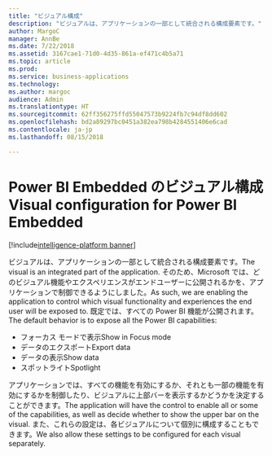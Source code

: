 ```yaml
---
title: "ビジュアル構成"
description: "ビジュアルは、アプリケーションの一部として統合される構成要素です。"
author: MargoC
manager: AnnBe
ms.date: 7/22/2018
ms.assetid: 3167cae1-71d0-4d35-861a-ef471c4b5a71
ms.topic: article
ms.prod: 
ms.service: business-applications
ms.technology: 
ms.author: margoc
audience: Admin
ms.translationtype: HT
ms.sourcegitcommit: 62ff356275ffd55047573b9224fb7c94df8dd602
ms.openlocfilehash: bd2a89297bc0451a382ea798b4284551406e6cad
ms.contentlocale: ja-jp
ms.lasthandoff: 08/15/2018

---
```

#  <a name="visual-configuration-for-power-bi-embedded"></a><span data-ttu-id="56e85-103">Power BI Embedded のビジュアル構成</span><span class="sxs-lookup"><span data-stu-id="56e85-103">Visual configuration for Power BI Embedded</span></span>

[!include[intelligence-platform banner](../../includes/intelligence-platform.md)]




<span data-ttu-id="56e85-104">ビジュアルは、アプリケーションの一部として統合される構成要素です。</span><span class="sxs-lookup"><span data-stu-id="56e85-104">The visual is an integrated part of the application.</span></span> <span data-ttu-id="56e85-105">そのため、Microsoft では、どのビジュアル機能やエクスペリエンスがエンドユーザーに公開されるかを、アプリケーションで制御できるようにしました。</span><span class="sxs-lookup"><span data-stu-id="56e85-105">As such, we are enabling the application to control which visual functionality and experiences the end user will be exposed to.</span></span> <span data-ttu-id="56e85-106">既定では、すべての Power BI 機能が公開されます。</span><span class="sxs-lookup"><span data-stu-id="56e85-106">The default behavior is to expose all the Power BI capabilities:</span></span>

- <span data-ttu-id="56e85-107">フォーカス モードで表示</span><span class="sxs-lookup"><span data-stu-id="56e85-107">Show in Focus mode</span></span>
- <span data-ttu-id="56e85-108">データのエクスポート</span><span class="sxs-lookup"><span data-stu-id="56e85-108">Export data</span></span>
- <span data-ttu-id="56e85-109">データの表示</span><span class="sxs-lookup"><span data-stu-id="56e85-109">Show data</span></span>
- <span data-ttu-id="56e85-110">スポットライト</span><span class="sxs-lookup"><span data-stu-id="56e85-110">Spotlight</span></span>

<span data-ttu-id="56e85-111">アプリケーションでは、すべての機能を有効にするか、それとも一部の機能を有効にするかを制御したり、ビジュアルに上部バーを表示するかどうかを決定することができます。</span><span class="sxs-lookup"><span data-stu-id="56e85-111">The application will have the control to enable all or some of the capabilities, as well as decide whether to show the upper bar on the visual.</span></span> <span data-ttu-id="56e85-112">また、これらの設定は、各ビジュアルについて個別に構成することもできます。</span><span class="sxs-lookup"><span data-stu-id="56e85-112">We also allow these settings to be configured for each visual separately.</span></span>

